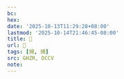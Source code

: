 ```yaml
---
bc:
hex:
date: '2025-10-13T11:29:28+08:00'
lastmod: '2025-10-14T21:46:45-08:00'
title: 󰡬
url: 󰡬
tags: [摫, 摫]
src: GHZR, DCCV
note:
---
```

